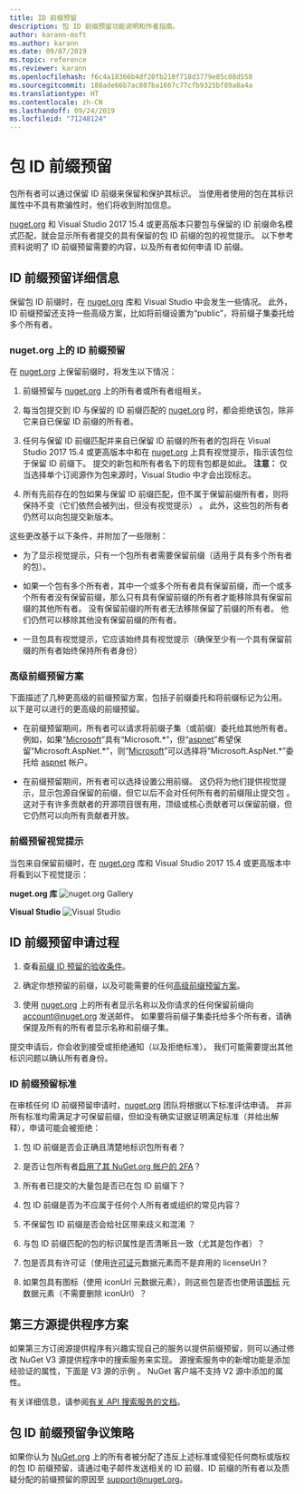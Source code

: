 ```yaml
---
title: ID 前缀预留
description: 包 ID 前缀预留功能说明和作者指南。
author: karann-msft
ms.author: karann
ms.date: 09/07/2019
ms.topic: reference
ms.reviewer: karann
ms.openlocfilehash: f6c4a18366b4df20fb210f718d3779e85c08d550
ms.sourcegitcommit: 188ade66b7ac807ba1667c77cfb9325bf89a8a4a
ms.translationtype: HT
ms.contentlocale: zh-CN
ms.lasthandoff: 09/24/2019
ms.locfileid: "71248124"
---
```

# <a name="package-id-prefix-reservation"></a>包 ID 前缀预留

包所有者可以通过保留 ID 前缀来保留和保护其标识。 当使用者使用的包在其标识属性中不具有欺骗性时，他们将收到附加信息。 

[nuget.org](https://www.nuget.org/) 和 Visual Studio 2017 15.4 或更高版本只要包与保留的 ID 前缀命名模式匹配，就会显示所有者提交的具有保留的包 ID 前缀的包的视觉提示。 以下参考资料说明了 ID 前缀预留需要的内容，以及所有者如何申请 ID 前缀。

## <a name="id-prefix-reservation-details"></a>ID 前缀预留详细信息

保留包 ID 前缀时，在 [nuget.org](https://www.nuget.org/) 库和 Visual Studio 中会发生一些情况。 此外，ID 前缀预留还支持一些高级方案，比如将前缀设置为“public”，将前缀子集委托给多个所有者。

### <a name="id-prefix-reservation-on-nugetorg"></a>nuget.org 上的 ID 前缀预留

在 [nuget.org](https://www.nuget.org/) 上保留前缀时，将发生以下情况：

1. 前缀预留与 [nuget.org](https://www.nuget.org/) 上的所有者或所有者组相关。

1. 每当包提交到 ID 与保留的 ID 前缀匹配的 [nuget.org](https://www.nuget.org/) 时，都会拒绝该包，除非它来自已保留 ID 前缀的所有者。

1. 任何与保留 ID 前缀匹配并来自已保留 ID 前缀的所有者的包将在 Visual Studio 2017 15.4 或更高版本中和在 [nuget.org](https://www.nuget.org/) 上具有视觉提示，指示该包位于保留 ID 前缀下。 提交的新包和所有者名下的现有包都是如此。 **注意：** 仅当选择单个订阅源作为包来源时，Visual Studio 中才会出现标志。

1. 所有先前存在的包如果与保留 ID 前缀匹配，但不属于保留前缀所有者，则将保持不变（它们依然会被列出，但没有视觉提示）  。 此外，这些包的所有者仍然可以向包提交新版本。

这些更改基于以下条件，并附加了一些限制：

- 为了显示视觉提示，只有一个包所有者需要保留前缀（适用于具有多个所有者的包）。

- 如果一个包有多个所有者，其中一个或多个所有者具有保留前缀，而一个或多个所有者没有保留前缀，那么只有具有保留前缀的所有者才能移除具有保留前缀的其他所有者。 没有保留前缀的所有者无法移除保留了前缀的所有者。 他们仍然可以移除其他没有保留前缀的所有者。

- 一旦包具有视觉提示，它应该始终具有视觉提示（确保至少有一个具有保留前缀的所有者始终保持所有者身份） 

### <a name="advanced-prefix-reservation-scenarios"></a>高级前缀预留方案

下面描述了几种更高级的前缀预留方案，包括子前缀委托和将前缀标记为公用。 以下是可以进行的更高级的前缀预留。 

- 在前缀预留期间，所有者可以请求将前缀子集（或前缀）委托给其他所有者。 例如，如果“[Microsoft](https://www.nuget.org/profiles/microsoft)”具有“Microsoft.\*”，但“[aspnet](https://www.nuget.org/profiles/aspnet)”希望保留“Microsoft.AspNet.\*”，则“[Microsoft](https://www.nuget.org/profiles/microsoft)”可以选择将“Microsoft.AspNet.\*”委托给 [aspnet](https://www.nuget.org/profiles/aspnet) 帐户。

- 在前缀预留期间，所有者可以选择设置公用前缀。 这仍将为他们提供视觉提示，显示包源自保留的前缀，但它以后不会对任何所有者的前缀阻止提交包  。 这对于有许多贡献者的开源项目很有用，顶级或核心贡献者可以保留前缀，但它仍然可以向所有贡献者开放。 

### <a name="prefix-reservation-visual-indicator"></a>前缀预留视觉提示

当包来自保留前缀时，在 [nuget.org](https://www.nuget.org/) 库和 Visual Studio 2017 15.4 或更高版本中将看到以下视觉提示：

**nuget.org 库**
![nuget.org Gallery](media/nuget-gallery-reserved-prefix.png)

**Visual Studio**
![Visual Studio](media/visual-studio-reserved-prefix.png)

## <a name="id-prefix-reservation-application-process"></a>ID 前缀预留申请过程

1. 查看[前缀 ID 预留的验收条件](#id-prefix-reservation-criteria)。

2. 确定你想预留的前缀，以及可能需要的任何[高级前缀预留方案](#advanced-prefix-reservation-scenarios)。

3. 使用 [nuget.org](https://www.nuget.org/) 上的所有者显示名称以及你请求的任何保留前缀向 [account@nuget.org](mailto:account@nuget.org) 发送邮件。 如果要将前缀子集委托给多个所有者，请确保提及所有的所有者显示名称和前缀子集。

提交申请后，你会收到接受或拒绝通知（以及拒绝标准）。 我们可能需要提出其他标识问题以确认所有者身份。

### <a name="id-prefix-reservation-criteria"></a>ID 前缀预留标准

在审核任何 ID 前缀预留申请时，[nuget.org](https://www.nuget.org/) 团队将根据以下标准评估申请。 并非所有标准均需满足才可保留前缀，但如没有确实证据证明满足标准（并给出解释），申请可能会被拒绝：

1. 包 ID 前缀是否会正确且清楚地标识包所有者？

1. 是否让包所有者[启用了其 NuGet.org 帐户的 2FA](individual-accounts.md#enable-two-factor-authentication-2fa)？

1. 所有者已提交的大量包是否已在包 ID 前缀下？

1. 包 ID 前缀是否为不应属于任何个人所有者或组织的常见内容？

1. 不保留包 ID 前缀是否会给社区带来歧义和混淆  ？

1. 与包 ID 前缀匹配的包的标识属性是否清晰且一致（尤其是包作者）？

1. 包是否具有许可证（使用[许可证](../reference/nuspec.md#license)元数据元素而不是弃用的 licenseUrl？

1. 如果包具有图标（使用 iconUrl 元数据元素），则这些包是否也使用该[图标](../reference/nuspec.md#icon) 元数据元素（不需要删除 iconUrl）？

## <a name="third-party-feed-provider-scenarios"></a>第三方源提供程序方案

如果第三方订阅源提供程序有兴趣实现自己的服务以提供前缀预留，则可以通过修改 NuGet V3 源提供程序中的搜索服务来实现。 源搜索服务中的新增功能是添加经验证的属性，下面是 V3 源的示例  。 NuGet 客户端不支持 V2 源中添加的属性。

有关详细信息，请参阅[有关 API 搜索服务的文档](../api/search-query-service-resource.md)。

## <a name="package-id-prefix-reservation-dispute-policy"></a>包 ID 前缀预留争议策略
如果你认为 [NuGet.org](https://www.nuget.org) 上的所有者被分配了违反上述标准或侵犯任何商标或版权的包 ID 前缀预留，请通过电子邮件发送相关的 ID 前缀、ID 前缀的所有者以及质疑分配的前缀预留的原因至 [support@nuget.org](mailto:support@nuget.org)。

